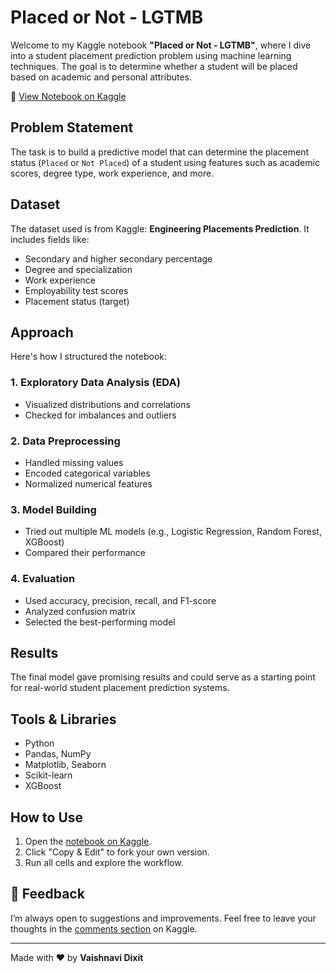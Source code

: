 # Placed or Not - LGTMB 

Welcome to my Kaggle notebook **"Placed or Not - LGTMB"**, where I dive into a student placement prediction problem using machine learning techniques. The goal is to determine whether a student will be placed based on academic and personal attributes.

🔗 [View Notebook on Kaggle](https://www.kaggle.com/code/vaishnavidixit12/placed-or-not-lgtmb)

## Problem Statement

The task is to build a predictive model that can determine the placement status (`Placed` or `Not Placed`) of a student using features such as academic scores, degree type, work experience, and more.

##  Dataset

The dataset used is from Kaggle: **Engineering Placements Prediction**. It includes fields like:

- Secondary and higher secondary percentage
- Degree and specialization
- Work experience
- Employability test scores
- Placement status (target)

## Approach

Here's how I structured the notebook:

### 1. Exploratory Data Analysis (EDA)
- Visualized distributions and correlations
- Checked for imbalances and outliers

### 2. Data Preprocessing
- Handled missing values
- Encoded categorical variables
- Normalized numerical features

### 3. Model Building
- Tried out multiple ML models (e.g., Logistic Regression, Random Forest, XGBoost)
- Compared their performance

###  4. Evaluation
- Used accuracy, precision, recall, and F1-score
- Analyzed confusion matrix
- Selected the best-performing model

## Results

The final model gave promising results and could serve as a starting point for real-world student placement prediction systems.

## Tools & Libraries

- Python
- Pandas, NumPy
- Matplotlib, Seaborn
- Scikit-learn
- XGBoost

## How to Use

1. Open the [notebook on Kaggle](https://www.kaggle.com/code/vaishnavidixit12/placed-or-not-lgtmb).
2. Click "Copy & Edit" to fork your own version.
3. Run all cells and explore the workflow.

## 💬 Feedback

I’m always open to suggestions and improvements. Feel free to leave your thoughts in the [comments section](https://www.kaggle.com/code/vaishnavidixit12/placed-or-not-lgtmb/comments) on Kaggle.

---

Made with ❤️ by **Vaishnavi Dixit**
